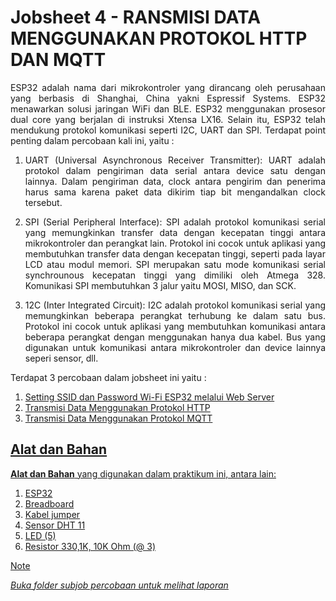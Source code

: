 # Jobsheet 4 - RANSMISI DATA MENGGUNAKAN PROTOKOL HTTP DAN MQTT

<p align="justify">ESP32 adalah nama dari mikrokontroler yang dirancang oleh perusahaan yang berbasis di Shanghai, China yakni Espressif Systems. ESP32 menawarkan solusi jaringan WiFi dan BLE. ESP32 menggunakan prosesor dual core yang berjalan di instruksi Xtensa LX16. Selain itu, ESP32 telah mendukung protokol komunikasi seperti I2C, UART dan SPI. Terdapat point penting dalam percobaan kali ini, yaitu :

1. <p align="justify">UART (Universal Asynchronous Receiver Transmitter): UART adalah protokol dalam pengiriman data serial antara device satu dengan lainnya. Dalam pengiriman data, clock antara pengirim dan penerima harus sama karena paket data dikirim tiap bit mengandalkan clock tersebut.</p>
2. <p align="justify">SPI (Serial Peripheral Interface): SPI adalah protokol komunikasi serial yang memungkinkan transfer data dengan kecepatan tinggi antara mikrokontroler dan perangkat lain. Protokol ini cocok untuk aplikasi yang membutuhkan transfer data dengan kecepatan tinggi, seperti pada layar LCD atau modul memori. SPI merupakan satu mode komunikasi serial synchrounous kecepatan tinggi yang dimiliki oleh Atmega 328. Komunikasi SPI membutuhkan 3 jalur yaitu MOSI, MISO, dan SCK.</p>
3. <p align="justify">12C (Inter Integrated Circuit): I2C adalah protokol komunikasi serial yang memungkinkan beberapa perangkat terhubung ke dalam satu bus. Protokol ini cocok untuk aplikasi yang membutuhkan komunikasi antara beberapa perangkat dengan menggunakan hanya dua kabel. Bus yang digunakan untuk komunikasi antara mikrokontroler dan device lainnya seperi sensor, dll.</p>

Terdapat 3 percobaan dalam jobsheet ini yaitu :

1. <a href="https://github.com/claraanggreini/sistem-embedded/blob/master/JOB%202/JOB%202%20A/README.md">Setting SSID dan Password Wi-Fi ESP32 melalui Web Server
2. <a href="https://github.com/claraanggreini/sistem-embedded/tree/master/JOB%202/JOB%202%20B#readme">Transmisi Data Menggunakan Protokol HTTP
3. <a href="https://github.com/claraanggreini/sistem-embedded/blob/master/JOB%202/JOB%202%20C/README.md"> Transmisi Data Menggunakan Protokol MQTT

## Alat dan Bahan
**Alat dan Bahan** yang digunakan dalam praktikum ini, antara lain:
1) ESP32
2) Breadboard
3) Kabel jumper
4) Sensor DHT 11
5) LED (5)
6) Resistor 330,1K, 10K Ohm (@ 3)

> [!NOTE]  
> *Buka folder subjob percobaan untuk melihat laporan*
